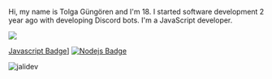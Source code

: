 Hi, my name is Tolga Güngören and I'm 18. I started software development 2 year ago with developing Discord bots. I'm a JavaScript developer. 

<a href="https://discord.com/users/816216199191855155" title="Discord Profile"><img src="https://lanyard-profile-readme.vercel.app/api/816216199191855155"></a>


[Javascript Badge](https://img.shields.io/badge/-Javascript-F0DB4F?style=for-the-badge&labelColor=black&logo=javascript&logoColor=F0DB4F)] [![Nodejs Badge](https://img.shields.io/badge/-Nodejs-3C873A?style=for-the-badge&labelColor=black&logo=node.js&logoColor=3C873A)](#)

<img src="https://komarev.com/ghpvc/?username=jalixdev&label=Ziyaretçi%20Sayısı&color=552b75" alt="jalidev"/>


